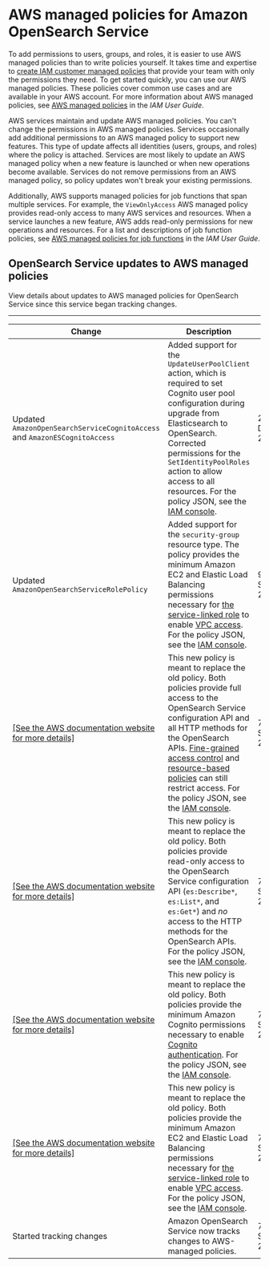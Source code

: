 # AWS managed policies for Amazon OpenSearch Service<a name="ac-managed"></a>

To add permissions to users, groups, and roles, it is easier to use AWS managed policies than to write policies yourself\. It takes time and expertise to [create IAM customer managed policies](https://docs.aws.amazon.com/IAM/latest/UserGuide/access_policies_create-console.html) that provide your team with only the permissions they need\. To get started quickly, you can use our AWS managed policies\. These policies cover common use cases and are available in your AWS account\. For more information about AWS managed policies, see [AWS managed policies](https://docs.aws.amazon.com/IAM/latest/UserGuide/access_policies_managed-vs-inline.html#aws-managed-policies) in the *IAM User Guide*\.

AWS services maintain and update AWS managed policies\. You can't change the permissions in AWS managed policies\. Services occasionally add additional permissions to an AWS managed policy to support new features\. This type of update affects all identities \(users, groups, and roles\) where the policy is attached\. Services are most likely to update an AWS managed policy when a new feature is launched or when new operations become available\. Services do not remove permissions from an AWS managed policy, so policy updates won't break your existing permissions\.

Additionally, AWS supports managed policies for job functions that span multiple services\. For example, the `ViewOnlyAccess` AWS managed policy provides read\-only access to many AWS services and resources\. When a service launches a new feature, AWS adds read\-only permissions for new operations and resources\. For a list and descriptions of job function policies, see [AWS managed policies for job functions](https://docs.aws.amazon.com/IAM/latest/UserGuide/access_policies_job-functions.html) in the *IAM User Guide*\.

## OpenSearch Service updates to AWS managed policies<a name="ac-managed-updates"></a>

View details about updates to AWS managed policies for OpenSearch Service since this service began tracking changes\.


****  

| Change | Description | Date | 
| --- | --- | --- | 
|  Updated `AmazonOpenSearchServiceCognitoAccess` and `AmazonESCognitoAccess`  |  Added support for the `UpdateUserPoolClient` action, which is required to set Cognito user pool configuration during upgrade from Elasticsearch to OpenSearch\. Corrected permissions for the `SetIdentityPoolRoles` action to allow access to all resources\. For the policy JSON, see the [IAM console](https://console.aws.amazon.com/iam/home#/policies/arn:aws:iam::aws:policy/AmazonOpenSearchServiceCognitoAccess)\.  |  20 December 2021  | 
|  Updated `AmazonOpenSearchServiceRolePolicy`  |  Added support for the `security-group` resource type\. The policy provides the minimum Amazon EC2 and Elastic Load Balancing permissions necessary for [the service\-linked role](slr.md#slr-permissions) to enable [VPC access](cognito-auth.md)\. For the policy JSON, see the [IAM console](https://console.aws.amazon.com/iam/home#/policies/arn:aws:iam::aws:policy/AmazonOpenSearchServiceRolePolicy)\.  |  9 September 2021  | 
|  [\[See the AWS documentation website for more details\]](http://docs.aws.amazon.com/opensearch-service/latest/developerguide/ac-managed.html)  |  This new policy is meant to replace the old policy\. Both policies provide full access to the OpenSearch Service configuration API and all HTTP methods for the OpenSearch APIs\. [Fine\-grained access control](fgac.md) and [resource\-based policies](ac.md#ac-types-resource) can still restrict access\. For the policy JSON, see the [IAM console](https://console.aws.amazon.com/iam/home#/policies/arn:aws:iam::aws:policy/AmazonOpenSearchServiceFullAccess)\.  |  7 September 2021  | 
|  [\[See the AWS documentation website for more details\]](http://docs.aws.amazon.com/opensearch-service/latest/developerguide/ac-managed.html)  |  This new policy is meant to replace the old policy\. Both policies provide read\-only access to the OpenSearch Service configuration API \(`es:Describe*`, `es:List*`, and `es:Get*`\) and *no* access to the HTTP methods for the OpenSearch APIs\. For the policy JSON, see the [IAM console](https://console.aws.amazon.com/iam/home#/policies/arn:aws:iam::aws:policy/AmazonOpenSearchServiceReadOnlyAccess)\.  |  7 September 2021  | 
|  [\[See the AWS documentation website for more details\]](http://docs.aws.amazon.com/opensearch-service/latest/developerguide/ac-managed.html)  |  This new policy is meant to replace the old policy\. Both policies provide the minimum Amazon Cognito permissions necessary to enable [Cognito authentication](cognito-auth.md)\. For the policy JSON, see the [IAM console](https://console.aws.amazon.com/iam/home#/policies/arn:aws:iam::aws:policy/AmazonOpenSearchServiceCognitoAccess)\.  |  7 September 2021  | 
|  [\[See the AWS documentation website for more details\]](http://docs.aws.amazon.com/opensearch-service/latest/developerguide/ac-managed.html)  |  This new policy is meant to replace the old policy\. Both policies provide the minimum Amazon EC2 and Elastic Load Balancing permissions necessary for [the service\-linked role](slr.md#slr-permissions) to enable [VPC access](cognito-auth.md)\. For the policy JSON, see the [IAM console](https://console.aws.amazon.com/iam/home#/policies/arn:aws:iam::aws:policy/AmazonOpenSearchServiceRolePolicy)\.  |  7 September 2021  | 
|  Started tracking changes  |  Amazon OpenSearch Service now tracks changes to AWS\-managed policies\.  |  7 September 2021  | 